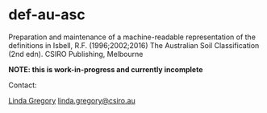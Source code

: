# def-au-asc
Preparation and maintenance of a machine-readable representation of the definitions in Isbell, R.F. (1996;2002;2016) The Australian Soil Classification (2nd edn). CSIRO Publishing, Melbourne

**NOTE: this is work-in-progress and currently incomplete**

Contact: 

[Linda Gregory](https://orcid.org/0000-0002-0693-1899)
linda.gregory@csiro.au 
